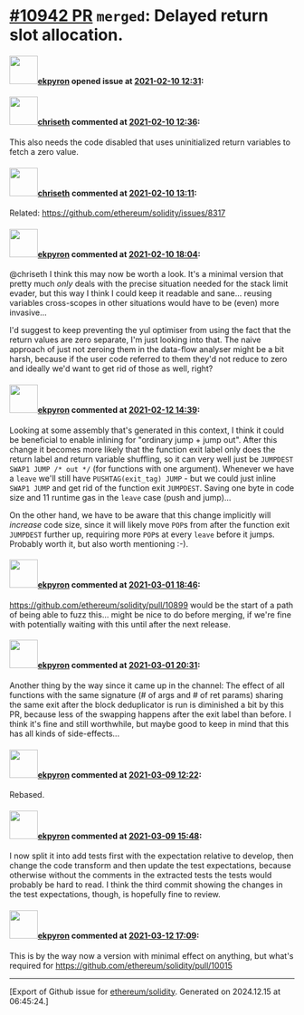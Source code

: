 # [\#10942 PR](https://github.com/ethereum/solidity/pull/10942) `merged`: Delayed return slot allocation.

#### <img src="https://avatars.githubusercontent.com/u/1347491?v=4" width="50">[ekpyron](https://github.com/ekpyron) opened issue at [2021-02-10 12:31](https://github.com/ethereum/solidity/pull/10942):



#### <img src="https://avatars.githubusercontent.com/u/9073706?v=4" width="50">[chriseth](https://github.com/chriseth) commented at [2021-02-10 12:36](https://github.com/ethereum/solidity/pull/10942#issuecomment-776677825):

This also needs the code disabled that uses uninitialized return variables to fetch a zero value.

#### <img src="https://avatars.githubusercontent.com/u/9073706?v=4" width="50">[chriseth](https://github.com/chriseth) commented at [2021-02-10 13:11](https://github.com/ethereum/solidity/pull/10942#issuecomment-776695761):

Related: https://github.com/ethereum/solidity/issues/8317

#### <img src="https://avatars.githubusercontent.com/u/1347491?v=4" width="50">[ekpyron](https://github.com/ekpyron) commented at [2021-02-10 18:04](https://github.com/ethereum/solidity/pull/10942#issuecomment-776903212):

@chriseth I think this may now be worth a look. It's a minimal version that pretty much *only* deals with the precise situation needed for the stack limit evader, but this way I think I could keep it readable and sane... reusing variables cross-scopes in other situations would have to be (even) more invasive...

I'd suggest to keep preventing the yul optimiser from using the fact that the return values are zero separate, I'm just looking into that. The naive approach of just not zeroing them in the data-flow analyser might be a bit harsh, because if the user code referred to them they'd not reduce to zero and ideally we'd want to get rid of those as well, right?

#### <img src="https://avatars.githubusercontent.com/u/1347491?v=4" width="50">[ekpyron](https://github.com/ekpyron) commented at [2021-02-12 14:39](https://github.com/ethereum/solidity/pull/10942#issuecomment-778234150):

Looking at some assembly that's generated in this context, I think it could be beneficial to enable inlining for "ordinary jump + jump out". After this change it becomes more likely that the function exit label only does the return label and return variable shuffling, so it can very well just be ``JUMPDEST SWAP1 JUMP /* out */`` (for functions with one argument).
Whenever we have a ``leave`` we'll still have ``PUSHTAG(exit_tag) JUMP`` - but we could just inline ``SWAP1 JUMP`` and get rid of the function exit ``JUMPDEST``. Saving one byte in code size and 11 runtime gas in the ``leave`` case (push and jump)...

On the other hand, we have to be aware that this change implicitly will *increase* code size, since it will likely move ``POP``s from after the function exit ``JUMPDEST`` further up, requiring more ``POP``s at every ``leave`` before it jumps. Probably worth it, but also worth mentioning :-).

#### <img src="https://avatars.githubusercontent.com/u/1347491?v=4" width="50">[ekpyron](https://github.com/ekpyron) commented at [2021-03-01 18:46](https://github.com/ethereum/solidity/pull/10942#issuecomment-788181372):

https://github.com/ethereum/solidity/pull/10899 would be the start of a path of being able to fuzz this... might be nice to do before merging, if we're fine with potentially waiting with this until after the next release.

#### <img src="https://avatars.githubusercontent.com/u/1347491?v=4" width="50">[ekpyron](https://github.com/ekpyron) commented at [2021-03-01 20:31](https://github.com/ethereum/solidity/pull/10942#issuecomment-788253123):

Another thing by the way since it came up in the channel:
The effect of all functions with the same signature (# of args and # of ret params) sharing the same exit after the block deduplicator is run is diminished a bit by this PR, because less of the swapping happens after the exit label than before. I think it's fine and still worthwhile, but maybe good to keep in mind that this has all kinds of side-effects...

#### <img src="https://avatars.githubusercontent.com/u/1347491?v=4" width="50">[ekpyron](https://github.com/ekpyron) commented at [2021-03-09 12:22](https://github.com/ethereum/solidity/pull/10942#issuecomment-793808623):

Rebased.

#### <img src="https://avatars.githubusercontent.com/u/1347491?v=4" width="50">[ekpyron](https://github.com/ekpyron) commented at [2021-03-09 15:48](https://github.com/ethereum/solidity/pull/10942#issuecomment-794071926):

I now split it into add tests first with the expectation relative to develop, then change the code transform and then update the test expectations, because otherwise without the comments in the extracted tests the tests would probably be hard to read.
I think the third commit showing the changes in the test expectations, though, is hopefully fine to review.

#### <img src="https://avatars.githubusercontent.com/u/1347491?v=4" width="50">[ekpyron](https://github.com/ekpyron) commented at [2021-03-12 17:09](https://github.com/ethereum/solidity/pull/10942#issuecomment-797628806):

This is by the way now a version with minimal effect on anything, but what's required for https://github.com/ethereum/solidity/pull/10015


-------------------------------------------------------------------------------



[Export of Github issue for [ethereum/solidity](https://github.com/ethereum/solidity). Generated on 2024.12.15 at 06:45:24.]
